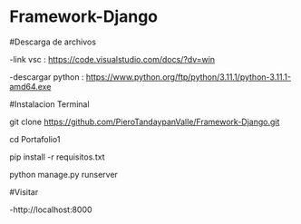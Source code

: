 # Framework-Django

#Descarga de archivos 

-link vsc : https://code.visualstudio.com/docs/?dv=win

-descargar python : https://www.python.org/ftp/python/3.11.1/python-3.11.1-amd64.exe

#Instalacion Terminal

git clone https://github.com/PieroTandaypanValle/Framework-Django.git

cd Portafolio1

pip install -r requisitos.txt

python manage.py runserver

#Visitar

-http://localhost:8000
